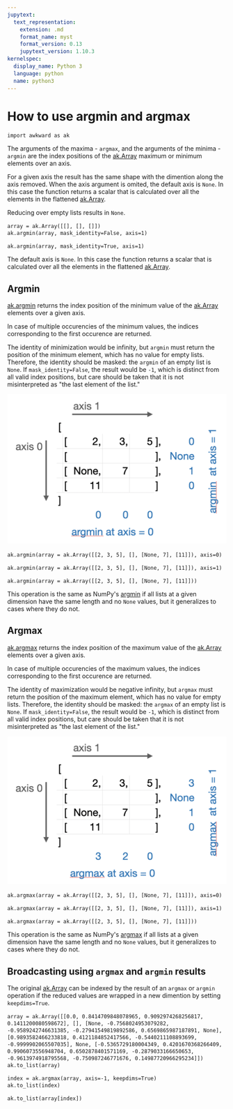 ```yaml
---
jupytext:
  text_representation:
    extension: .md
    format_name: myst
    format_version: 0.13
    jupytext_version: 1.10.3
kernelspec:
  display_name: Python 3
  language: python
  name: python3
---
```


How to use argmin and argmax
============================

```{code-cell} ipython3
import awkward as ak
```

The arguments of the maxima - `argmax`, and the arguments of the minima - `argmin` are the index positions of the [ak.Array](https://awkward-array.readthedocs.io/en/latest/_auto/ak.Array.html) maximum or minimum elements over an axis.

For a given axis the result has the same shape with the dimention along the axis removed. When the axis argument is omited, the default axis is `None`. In this case the function returns a scalar that is calculated over all the elements in the flattened [ak.Array](https://awkward-array.readthedocs.io/en/latest/_auto/ak.Array.html).

Reducing over empty lists results in `None`.

```{code-cell} ipython3
array = ak.Array([[], [], []])
ak.argmin(array, mask_identity=False, axis=1)
```

```{code-cell} ipython3
ak.argmin(array, mask_identity=True, axis=1)
```

The default axis is `None`. In this case the function returns a scalar that is calculated over all the elements in the flattened [ak.Array](https://awkward-array.readthedocs.io/en/latest/_auto/ak.Array.html).

Argmin
------

[ak.argmin](https://awkward-array.readthedocs.io/en/latest/_auto/ak.argmin.html) returns the index position of the minimum value of the [ak.Array](https://awkward-array.readthedocs.io/en/latest/_auto/ak.Array.html) elements over a given axis.

In case of multiple occurencies of the minimum values, the indices corresponding to the first occurence are returned.

The identity of minimization would be infinity, but `argmin` must return the position of the minimum element, which has no value for empty lists. Therefore, the identity should be masked: the `argmin` of an empty list is `None`. If `mask_identity=False`, the result would be `-1`, which is distinct from all valid index positions, but care should be taken that it is not misinterpreted as "the last element of the list."

[![Argmin at axis](img/argmin.svg)](img/argmin.svg)

```{code-cell} ipython3
ak.argmin(array = ak.Array([[2, 3, 5], [], [None, 7], [11]]), axis=0)
```

```{code-cell} ipython3
ak.argmin(array = ak.Array([[2, 3, 5], [], [None, 7], [11]]), axis=1)
```

```{code-cell} ipython3
ak.argmin(array = ak.Array([[2, 3, 5], [], [None, 7], [11]]))
```

This operation is the same as NumPy's [argmin](https://docs.scipy.org/doc/numpy/reference/generated/numpy.argmin.html) if all lists at a given dimension have the same length and no `None` values, but it generalizes to cases where they do not.


Argmax
------

[ak.argmax](https://awkward-array.readthedocs.io/en/latest/_auto/ak.argmax.html) returns the index position of the maximum value of the [ak.Array](https://awkward-array.readthedocs.io/en/latest/_auto/ak.Array.html) elements over a given axis.

In case of multiple occurencies of the maximum values, the indices corresponding to the first occurence are returned.

The identity of maximization would be negative infinity, but `argmax` must return the position of the maximum element, which has no value for empty lists. Therefore, the identity should be masked: the `argmax` of an empty list is `None`. If `mask_identity=False`, the result would be `-1`, which is distinct from all valid index positions, but care should be taken that it is not misinterpreted as "the last element of the list."

[![Argmax at axis](img/argmax.svg)](img/argmax.svg)

```{code-cell} ipython3
ak.argmax(array = ak.Array([[2, 3, 5], [], [None, 7], [11]]), axis=0)
```

```{code-cell} ipython3
ak.argmax(array = ak.Array([[2, 3, 5], [], [None, 7], [11]]), axis=1)
```

```{code-cell} ipython3
ak.argmax(array = ak.Array([[2, 3, 5], [], [None, 7], [11]]))
```

This operation is the same as NumPy's [argmax](https://docs.scipy.org/doc/numpy/reference/generated/numpy.argmax.html) if all lists at a given dimension have the same length and no `None` values, but it generalizes to cases where they do not.

Broadcasting using `argmax` and `argmin` results
------------------------------------------------

The original [ak.Array](https://awkward-array.readthedocs.io/en/latest/_auto/ak.Array.html) can be indexed by the result of an `argmax` or `argmin` operation if the reduced values are wrapped in a new dimention by setting `keepdims=True`.

```{code-cell} ipython3
array = ak.Array([[0.0, 0.8414709848078965, 0.9092974268256817, 0.1411200080598672], [], [None, -0.7568024953079282, -0.9589242746631385, -0.27941549819892586, 0.6569865987187891, None], [0.9893582466233818, 0.4121184852417566, -0.5440211108893699, -0.9999902065507035], None, [-0.5365729180004349, 0.4201670368266409, 0.9906073556948704, 0.6502878401571169, -0.2879033166650653, -0.9613974918795568, -0.750987246771676, 0.14987720966295234]])
ak.to_list(array)
```

```{code-cell} ipython3
index = ak.argmax(array, axis=-1, keepdims=True)
ak.to_list(index)
```

```{code-cell} ipython3
ak.to_list(array[index])
```
